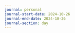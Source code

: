 ```yaml
---
journal: personal
journal-start-date: 2024-10-26
journal-end-date: 2024-10-26
journal-section: day
---
```


